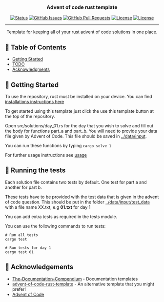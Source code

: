 <h3 align="center">Advent of code rust template</h3>

<div align="center">

  [![Status](https://img.shields.io/badge/status-active-success.svg)]() [![GitHub Issues](https://img.shields.io/github/issues/kylelobo/The-Documentation-Compendium.svg)](https://github.com/kylelobo/The-Documentation-Compendium/issues) [![GitHub Pull Requests](https://img.shields.io/github/issues-pr/kylelobo/The-Documentation-Compendium.svg)](https://github.com/kylelobo/The-Documentation-Compendium/pulls) [![License](https://img.shields.io/badge/license-MIT-blue.svg)](/LICENSE-MIT) [![License](https://img.shields.io/badge/license-APACHE2.0-blue.svg)](/LICENSE-APACHE)

</div>

---

<p align="center"> Template for keeping all of your rust advent of code solutions in one place.
    <br>
</p>

## 📝 Table of Contents
- [Getting Started](#getting_started)
- [TODO](../TODO.md)
- [Acknowledgments](#acknowledgement)

## 🏁 Getting Started <a name = "getting_started"></a>

To use the repository, rust must be installed on your device. You can find [installations instructions here](https://www.rust-lang.org/tools/install)

To get started using this template just click the use this template button at the top of the repository.

Open src/solutions/day_01.rs for the day that you wish to solve and fill out the body for functions part_a and part_b. You will need to provide your data file given by Advent of Code. This file should be saved in [../data/input]().

You can run these functions by typing `cargo solve 1`

For further usage instructions see [usage](#usage)

## 🔧 Running the tests <a name = "tests"></a>
Each solution file contains two tests by default. One test for part a and another for part b.

These tests have to be provided with the test data that is given in the advent of code question. This should be put in the folder [../data/input/test_data]() with a file name XX.txt, e.g **01.txt** for day 1

You can add extra tests as required in the tests module.

You can use the following commands to run tests:

```
# Run all tests
cargo test

# Run tests for day 1
cargo test 01
```

## 🎉 Acknowledgements <a name = "acknowledgement"></a>
- [The-Documentation-Compendium](https://github.com/kylelobo/The-Documentation-Compendium) - Documentation templates
- [advent-of-code-rust-template](https://github.com/Wasabi375/advent-of-code-rust-template) - An alternative template that you might prefer!
- [Advent of Code](https://adventofcode.com/)
